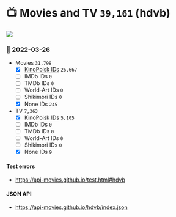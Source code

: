 # :tv: Movies and TV `39,161` (hdvb)

<a href="https://API-Movies.github.io"><img src="https://API-Movies.github.io/banner.png?cache"></a>

### :date: 2022-03-26
- Movies `31,798`
  - [x] <a href="https://API-Movies.github.io/hdvb/movie_kinopoisk_ids.json">KinoPoisk IDs</a> `26,667`
  - [ ] IMDb IDs `0`
  - [ ] TMDb IDs `0`
  - [ ] World-Art IDs `0`
  - [ ] Shikimori IDs `0`
  - [x] None IDs `245`
- TV `7,363`
  - [x] <a href="https://API-Movies.github.io/hdvb/tv_kinopoisk_ids.json">KinoPoisk IDs</a> `5,105`
  - [ ] IMDb IDs `0`
  - [ ] TMDb IDs `0`
  - [ ] World-Art IDs `0`
  - [ ] Shikimori IDs `0`
  - [x] None IDs `9`
#### Test errors
- <a href='https://api-movies.github.io/test.html#hdvb'>https://api-movies.github.io/test.html#hdvb</a>
#### JSON API
- <a href='https://api-movies.github.io/hdvb/index.json'>https://api-movies.github.io/hdvb/index.json</a>
